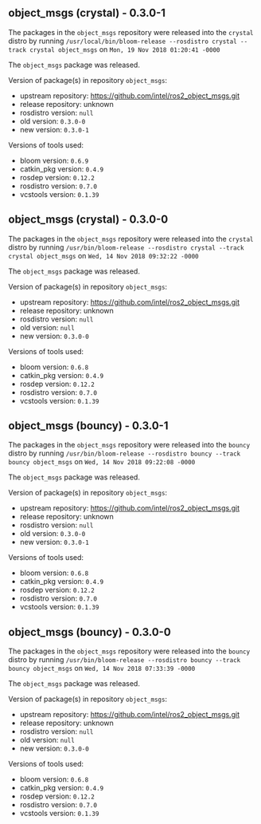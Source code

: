 ## object_msgs (crystal) - 0.3.0-1

The packages in the `object_msgs` repository were released into the `crystal` distro by running `/usr/local/bin/bloom-release --rosdistro crystal --track crystal object_msgs` on `Mon, 19 Nov 2018 01:20:41 -0000`

The `object_msgs` package was released.

Version of package(s) in repository `object_msgs`:

- upstream repository: https://github.com/intel/ros2_object_msgs.git
- release repository: unknown
- rosdistro version: `null`
- old version: `0.3.0-0`
- new version: `0.3.0-1`

Versions of tools used:

- bloom version: `0.6.9`
- catkin_pkg version: `0.4.9`
- rosdep version: `0.12.2`
- rosdistro version: `0.7.0`
- vcstools version: `0.1.39`


## object_msgs (crystal) - 0.3.0-0

The packages in the `object_msgs` repository were released into the `crystal` distro by running `/usr/bin/bloom-release --rosdistro crystal --track crystal object_msgs` on `Wed, 14 Nov 2018 09:32:22 -0000`

The `object_msgs` package was released.

Version of package(s) in repository `object_msgs`:

- upstream repository: https://github.com/intel/ros2_object_msgs.git
- release repository: unknown
- rosdistro version: `null`
- old version: `null`
- new version: `0.3.0-0`

Versions of tools used:

- bloom version: `0.6.8`
- catkin_pkg version: `0.4.9`
- rosdep version: `0.12.2`
- rosdistro version: `0.7.0`
- vcstools version: `0.1.39`


## object_msgs (bouncy) - 0.3.0-1

The packages in the `object_msgs` repository were released into the `bouncy` distro by running `/usr/bin/bloom-release --rosdistro bouncy --track bouncy object_msgs` on `Wed, 14 Nov 2018 09:22:08 -0000`

The `object_msgs` package was released.

Version of package(s) in repository `object_msgs`:

- upstream repository: https://github.com/intel/ros2_object_msgs.git
- release repository: unknown
- rosdistro version: `null`
- old version: `0.3.0-0`
- new version: `0.3.0-1`

Versions of tools used:

- bloom version: `0.6.8`
- catkin_pkg version: `0.4.9`
- rosdep version: `0.12.2`
- rosdistro version: `0.7.0`
- vcstools version: `0.1.39`


## object_msgs (bouncy) - 0.3.0-0

The packages in the `object_msgs` repository were released into the `bouncy` distro by running `/usr/bin/bloom-release --rosdistro bouncy --track bouncy object_msgs` on `Wed, 14 Nov 2018 07:33:39 -0000`

The `object_msgs` package was released.

Version of package(s) in repository `object_msgs`:

- upstream repository: https://github.com/intel/ros2_object_msgs.git
- release repository: unknown
- rosdistro version: `null`
- old version: `null`
- new version: `0.3.0-0`

Versions of tools used:

- bloom version: `0.6.8`
- catkin_pkg version: `0.4.9`
- rosdep version: `0.12.2`
- rosdistro version: `0.7.0`
- vcstools version: `0.1.39`


